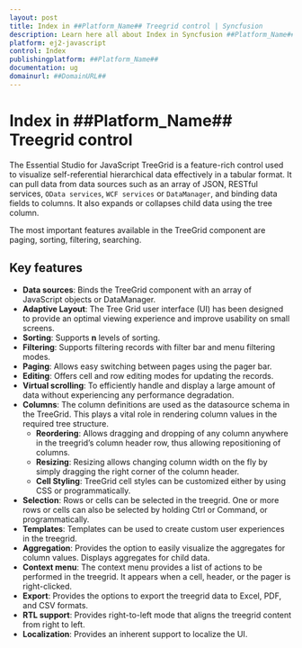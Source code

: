 ```yaml
---
layout: post
title: Index in ##Platform_Name## Treegrid control | Syncfusion
description: Learn here all about Index in Syncfusion ##Platform_Name## Treegrid control of Syncfusion Essential JS 2 and more.
platform: ej2-javascript
control: Index 
publishingplatform: ##Platform_Name##
documentation: ug
domainurl: ##DomainURL##
---
```


# Index in ##Platform_Name## Treegrid control

The Essential Studio for JavaScript TreeGrid is a feature-rich control used to visualize  self-referential hierarchical data effectively in a tabular format. It can pull data from data sources such as an array of JSON, RESTful services, `OData services`, `WCF services` or `DataManager`, and binding data fields to columns. It also expands or collapses child data using the tree column.

The most important features available in the TreeGrid component are paging, sorting, filtering, searching.

## Key features

* **Data sources**: Binds the TreeGrid component with an array of JavaScript objects or DataManager.
* **Adaptive Layout**: The Tree Grid user interface (UI) has been designed to provide an optimal viewing experience and improve usability on small screens.
* **Sorting**: Supports **n** levels of sorting.
* **Filtering**: Supports filtering records with filter bar and menu filtering modes.
* **Paging**: Allows easy switching between pages using the pager bar.
* **Editing**: Offers cell and row editing modes for updating the records.
* **Virtual scrolling**: To efficiently handle and display a large amount of data without experiencing any performance degradation.
* **Columns**: The column definitions are used as the datasource schema in the TreeGrid. This plays a vital role in rendering column values in the required tree structure.
    * **Reordering**: Allows dragging and dropping of any column anywhere in the treegrid’s column header row, thus allowing repositioning of columns.
    * **Resizing**: Resizing allows changing column width on the fly by simply dragging the right corner of the column header.
    * **Cell Styling**: TreeGrid cell styles can be customized either by using CSS or programmatically.
* **Selection**: Rows or cells can be selected in the treegrid. One or more rows or cells can also be selected by holding Ctrl or Command, or programmatically.
* **Templates**: Templates can be used to create custom user experiences in the treegrid.
* **Aggregation**: Provides the option to easily visualize the aggregates for column values. Displays aggregates for child data.
* **Context menu**: The context menu provides a list of actions to be performed in the treegrid. It appears when a cell, header, or the pager is right-clicked.
* **Export**: Provides the options to export the treegrid data to Excel, PDF, and CSV formats.
* **RTL support**: Provides right-to-left mode that aligns the treegrid content from right to left.
* **Localization**: Provides an inherent support to localize the UI.
